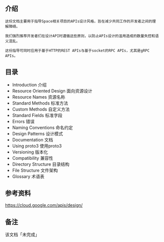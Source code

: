 ## 介绍
	这份文档主要用于指导Space相关项目的APIs设计风格，旨在减少共同工作的开发者之间的理解障碍。

	我们强烈推荐开发者们在设计API时遵循这些原则，以防止APIs设计的滥用造成的数量失控和语义混乱。

	这份指导可同时应用于基于HTTP的REST APIs与基于socket的RPC APIs，尤其是gRPC APIs。

## 目录
  * Introduction 介绍
  * Resource Oriented Design 面向资源设计
  * Resource Names 资源名称
  * Standard Methods 标准方法
  * Custom Methods 自定义方法
  * Standard Fields 标准字段
  * Errors 错误
  * Naming Conventions 命名约定
  * Design Patterns 设计模式
  * Documentation 文档
  * Using proto3 使用proto3
  * Versioning 版本化
  * Compatibility 兼容性
  * Directory Structure 目录结构
  * File Structure 文件架构
  * Glossary 术语表

## 参考资料
https://cloud.google.com/apis/design/

## 备注
该文档「未完成」
